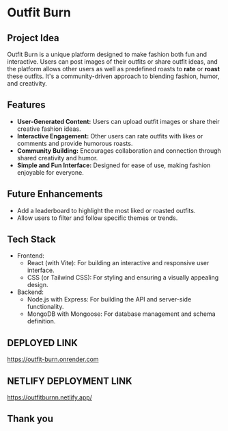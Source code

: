# Outfit Burn

## **Project Idea**
Outfit Burn is a unique platform designed to make fashion both fun and interactive. Users can post images of their outfits or share outfit ideas, and the platform allows other users as well as predefined roasts to **rate** or **roast** these outfits. It's a community-driven approach to blending fashion, humor, and creativity.

## **Features**
- **User-Generated Content:** Users can upload outfit images or share their creative fashion ideas.
- **Interactive Engagement:** Other users can rate outfits with likes or comments and provide humorous roasts.
- **Community Building:** Encourages collaboration and connection through shared creativity and humor.
- **Simple and Fun Interface:** Designed for ease of use, making fashion enjoyable for everyone.

## **Future Enhancements**
- Add a leaderboard to highlight the most liked or roasted outfits.
- Allow users to filter and follow specific themes or trends.

## **Tech Stack**
- Frontend:
     - React (with Vite): For building an interactive and responsive user interface.
     - CSS (or Tailwind CSS): For styling and ensuring a visually appealing design.
- Backend:
     - Node.js with Express: For building the API and server-side functionality.
    - MongoDB with Mongoose: For database management and schema definition.

## DEPLOYED LINK
https://outfit-burn.onrender.com

## NETLIFY DEPLOYMENT LINK
https://outfitburnn.netlify.app/

Thank you
---
